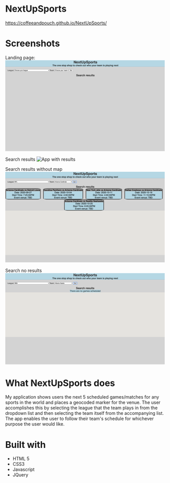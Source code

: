# NextUpSports

https://coffeeandpouch.github.io/NextUpSports/

# Screenshots

Landing page:
![Landing Page](docs/App%20Landing%20Page.png "App Landing Page")

Search results
![App with results](docs/App%20with%20Results%20Geocode.png "App with Results and Geocode")

Search results without map
![App with results](docs/App%20without%20Geocode.png "App with Results and no map")

Search no results
![App with no results](docs/App%20without%20Results.png "App No Results")

# What NextUpSports does

My application shows users the next 5 scheduled games/matches for any sports in the world and places a geocoded marker for the venue. The user accomplishes this by selecting the league that the team plays in from the dropdown list and then selecting the team itself from the accompanying list. The app enables the user to follow their team's schedule for whichever purpose the user would like.

# Built with

<ul>
<li>HTML 5</li>
<li>CSS3</li>
<li>Javascript</li>
<li>JQuery</li>
